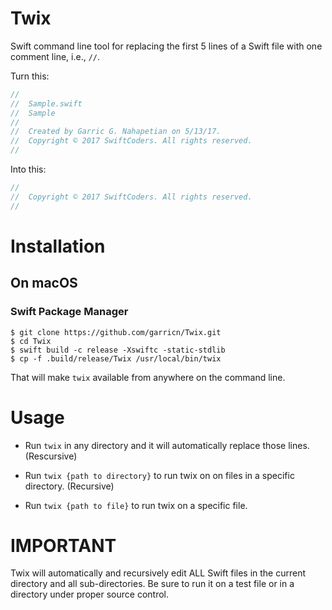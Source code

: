 # Twix
Swift command line tool for replacing the first 5 lines of a Swift file with one comment line, i.e., `//`.

Turn this:

```swift
//
//  Sample.swift
//  Sample
//
//  Created by Garric G. Nahapetian on 5/13/17.
//  Copyright © 2017 SwiftCoders. All rights reserved.
//

```

Into this:

```swift
//
//  Copyright © 2017 SwiftCoders. All rights reserved.
//
````
# Installation

## On macOS

### Swift Package Manager

```
$ git clone https://github.com/garricn/Twix.git
$ cd Twix
$ swift build -c release -Xswiftc -static-stdlib
$ cp -f .build/release/Twix /usr/local/bin/twix
```

That will make `twix` available from anywhere on the command line.

# Usage

- Run `twix` in any directory and it will automatically replace those lines. (Rescursive)

- Run `twix {path to directory}` to run twix on on files in a specific directory. (Recursive)

- Run `twix {path to file}` to run twix on a specific file.

# IMPORTANT

Twix will automatically and recursively edit ALL Swift files in the current directory and all sub-directories. Be sure to run it on a test file or in a directory under proper source control.
